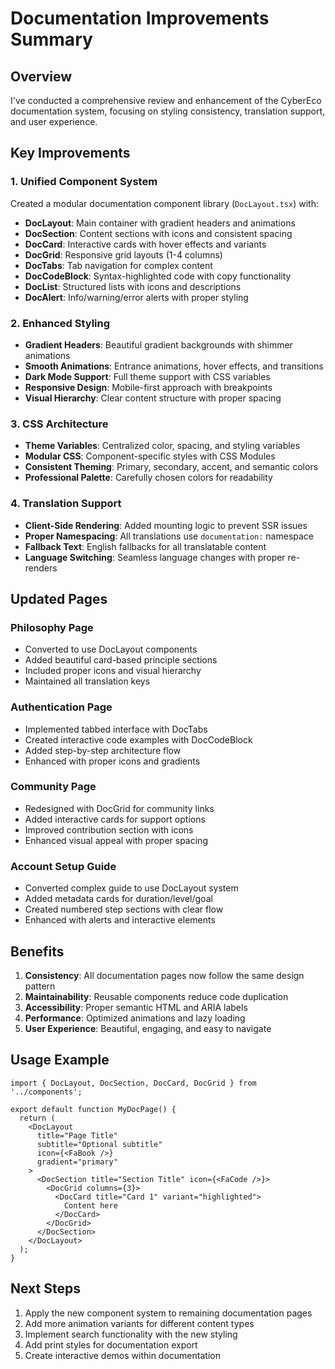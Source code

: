 # Documentation Improvements Summary

## Overview
I've conducted a comprehensive review and enhancement of the CyberEco documentation system, focusing on styling consistency, translation support, and user experience.

## Key Improvements

### 1. Unified Component System
Created a modular documentation component library (`DocLayout.tsx`) with:
- **DocLayout**: Main container with gradient headers and animations
- **DocSection**: Content sections with icons and consistent spacing
- **DocCard**: Interactive cards with hover effects and variants
- **DocGrid**: Responsive grid layouts (1-4 columns)
- **DocTabs**: Tab navigation for complex content
- **DocCodeBlock**: Syntax-highlighted code with copy functionality
- **DocList**: Structured lists with icons and descriptions
- **DocAlert**: Info/warning/error alerts with proper styling

### 2. Enhanced Styling
- **Gradient Headers**: Beautiful gradient backgrounds with shimmer animations
- **Smooth Animations**: Entrance animations, hover effects, and transitions
- **Dark Mode Support**: Full theme support with CSS variables
- **Responsive Design**: Mobile-first approach with breakpoints
- **Visual Hierarchy**: Clear content structure with proper spacing

### 3. CSS Architecture
- **Theme Variables**: Centralized color, spacing, and styling variables
- **Modular CSS**: Component-specific styles with CSS Modules
- **Consistent Theming**: Primary, secondary, accent, and semantic colors
- **Professional Palette**: Carefully chosen colors for readability

### 4. Translation Support
- **Client-Side Rendering**: Added mounting logic to prevent SSR issues
- **Proper Namespacing**: All translations use `documentation:` namespace
- **Fallback Text**: English fallbacks for all translatable content
- **Language Switching**: Seamless language changes with proper re-renders

## Updated Pages

### Philosophy Page
- Converted to use DocLayout components
- Added beautiful card-based principle sections
- Included proper icons and visual hierarchy
- Maintained all translation keys

### Authentication Page
- Implemented tabbed interface with DocTabs
- Created interactive code examples with DocCodeBlock
- Added step-by-step architecture flow
- Enhanced with proper icons and gradients

### Community Page
- Redesigned with DocGrid for community links
- Added interactive cards for support options
- Improved contribution section with icons
- Enhanced visual appeal with proper spacing

### Account Setup Guide
- Converted complex guide to use DocLayout system
- Added metadata cards for duration/level/goal
- Created numbered step sections with clear flow
- Enhanced with alerts and interactive elements

## Benefits

1. **Consistency**: All documentation pages now follow the same design pattern
2. **Maintainability**: Reusable components reduce code duplication
3. **Accessibility**: Proper semantic HTML and ARIA labels
4. **Performance**: Optimized animations and lazy loading
5. **User Experience**: Beautiful, engaging, and easy to navigate

## Usage Example

```tsx
import { DocLayout, DocSection, DocCard, DocGrid } from '../components';

export default function MyDocPage() {
  return (
    <DocLayout 
      title="Page Title" 
      subtitle="Optional subtitle"
      icon={<FaBook />}
      gradient="primary"
    >
      <DocSection title="Section Title" icon={<FaCode />}>
        <DocGrid columns={3}>
          <DocCard title="Card 1" variant="highlighted">
            Content here
          </DocCard>
        </DocGrid>
      </DocSection>
    </DocLayout>
  );
}
```

## Next Steps

1. Apply the new component system to remaining documentation pages
2. Add more animation variants for different content types
3. Implement search functionality with the new styling
4. Add print styles for documentation export
5. Create interactive demos within documentation